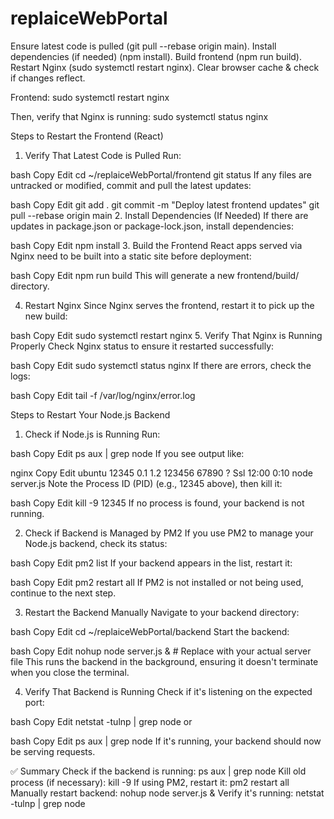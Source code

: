 # replaiceWebPortal

Ensure latest code is pulled (git pull --rebase origin main).
Install dependencies (if needed) (npm install).
Build frontend (npm run build).
Restart Nginx (sudo systemctl restart nginx).
Clear browser cache & check if changes reflect.

Frontend:
sudo systemctl restart nginx

Then, verify that Nginx is running:
sudo systemctl status nginx



 Steps to Restart the Frontend (React)
1. Verify That Latest Code is Pulled
Run:

bash
Copy
Edit
cd ~/replaiceWebPortal/frontend
git status
If any files are untracked or modified, commit and pull the latest updates:

bash
Copy
Edit
git add .
git commit -m "Deploy latest frontend updates"
git pull --rebase origin main
2. Install Dependencies (If Needed)
If there are updates in package.json or package-lock.json, install dependencies:

bash
Copy
Edit
npm install
3. Build the Frontend
React apps served via Nginx need to be built into a static site before deployment:

bash
Copy
Edit
npm run build
This will generate a new frontend/build/ directory.

4. Restart Nginx
Since Nginx serves the frontend, restart it to pick up the new build:

bash
Copy
Edit
sudo systemctl restart nginx
5. Verify That Nginx is Running Properly
Check Nginx status to ensure it restarted successfully:

bash
Copy
Edit
sudo systemctl status nginx
If there are errors, check the logs:

bash
Copy
Edit
tail -f /var/log/nginx/error.log


Steps to Restart Your Node.js Backend
1. Check if Node.js is Running
Run:

bash
Copy
Edit
ps aux | grep node
If you see output like:

nginx
Copy
Edit
ubuntu    12345  0.1  1.2 123456 67890 ? Ssl 12:00 0:10 node server.js
Note the Process ID (PID) (e.g., 12345 above), then kill it:

bash
Copy
Edit
kill -9 12345
If no process is found, your backend is not running.

2. Check if Backend is Managed by PM2
If you use PM2 to manage your Node.js backend, check its status:

bash
Copy
Edit
pm2 list
If your backend appears in the list, restart it:

bash
Copy
Edit
pm2 restart all
If PM2 is not installed or not being used, continue to the next step.

3. Restart the Backend Manually
Navigate to your backend directory:

bash
Copy
Edit
cd ~/replaiceWebPortal/backend
Start the backend:

bash
Copy
Edit
nohup node server.js &  # Replace with your actual server file
This runs the backend in the background, ensuring it doesn't terminate when you close the terminal.

4. Verify That Backend is Running
Check if it's listening on the expected port:

bash
Copy
Edit
netstat -tulnp | grep node
or

bash
Copy
Edit
ps aux | grep node
If it's running, your backend should now be serving requests.

✅ Summary
Check if the backend is running: ps aux | grep node
Kill old process (if necessary): kill -9 <PID>
If using PM2, restart it: pm2 restart all
Manually restart backend: nohup node server.js &
Verify it's running: netstat -tulnp | grep node
